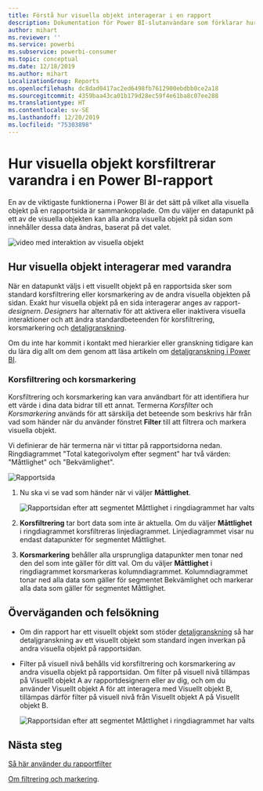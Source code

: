 ```yaml
---
title: Förstå hur visuella objekt interagerar i en rapport
description: Dokumentation för Power BI-slutanvändare som förklarar hur visuella objekt interagerar på en rapportsida.
author: mihart
ms.reviewer: ''
ms.service: powerbi
ms.subservice: powerbi-consumer
ms.topic: conceptual
ms.date: 12/18/2019
ms.author: mihart
LocalizationGroup: Reports
ms.openlocfilehash: dc8dad0417ac2ed6498fb7612900ebdbb0ce2a18
ms.sourcegitcommit: 4359baa43ca01b179d28ec59f4e61ba8c07ee288
ms.translationtype: HT
ms.contentlocale: sv-SE
ms.lasthandoff: 12/20/2019
ms.locfileid: "75303898"
---
```

# <a name="how-visuals-cross-filter-each-other-in-a-power-bi-report"></a>Hur visuella objekt korsfiltrerar varandra i en Power BI-rapport
En av de viktigaste funktionerna i Power BI är det sätt på vilket alla visuella objekt på en rapportsida är sammankopplade. Om du väljer en datapunkt på ett av de visuella objekten kan alla andra visuella objekt på sidan som innehåller dessa data ändras, baserat på det valet. 

![video med interaktion av visuella objekt](media/end-user-interactions/interactions.gif)

## <a name="how-visuals-interact-with-each-other"></a>Hur visuella objekt interagerar med varandra

När en datapunkt väljs i ett visuellt objekt på en rapportsida sker som standard korsfiltrering eller korsmarkering av de andra visuella objekten på sidan. Exakt hur visuella objekt på en sida interagerar anges av rapport-*designern*. *Designers* har alternativ för att aktivera eller inaktivera visuella interaktioner och att ändra standardbeteenden för korsfiltrering, korsmarkering och [detaljgranskning](end-user-drill.md). 

Om du inte har kommit i kontakt med hierarkier eller granskning tidigare kan du lära dig allt om dem genom att läsa artikeln om [detaljgranskning i Power BI](end-user-drill.md). 

### <a name="cross-filtering-and-cross-highlighting"></a>Korsfiltrering och korsmarkering

Korsfiltrering och korsmarkering kan vara användbart för att identifiera hur ett värde i dina data bidrar till ett annat. Termerna *Korsfilter* och *Korsmarkering* används för att särskilja det beteende som beskrivs här från vad som händer när du använder fönstret **Filter** till att filtrera och markera visuella objekt.  

Vi definierar de här termerna när vi tittar på rapportsidorna nedan. Ringdiagrammet "Total kategorivolym efter segment" har två värden: "Måttlighet" och "Bekvämlighet". 

![Rapportsida](media/end-user-interactions/power-bi-interactions-before.png)

1. Nu ska vi se vad som händer när vi väljer **Måttlighet**.

    ![Rapportsidan efter att segmentet Måttlighet i ringdiagrammet har valts](media/end-user-interactions/power-bi-interactions-after.png)

2. **Korsfiltrering** tar bort data som inte är aktuella. Om du väljer **Måttlighet** i ringdiagrammet korsfiltreras linjediagrammet. Linjediagrammet visar nu endast datapunkter för segmentet Måttlighet. 

3. **Korsmarkering** behåller alla ursprungliga datapunkter men tonar ned den del som inte gäller för ditt val. Om du väljer **Måttlighet** i ringdiagrammet korsmarkeras kolumndiagrammet. Kolumndiagrammet tonar ned alla data som gäller för segmentet Bekvämlighet och markerar alla data som gäller för segmentet Måttlighet. 


## <a name="considerations-and-troubleshooting"></a>Överväganden och felsökning
- Om din rapport har ett visuellt objekt som stöder [detaljgranskning](end-user-drill.md) så har detaljgranskning av ett visuellt objekt som standard ingen inverkan på andra visuella objekt på rapportsidan.     
- Filter på visuell nivå behålls vid korsfiltrering och korsmarkering av andra visuella objekt på rapportsidan. Om filter på visuell nivå tillämpas på Visuellt objekt A av rapportdesignern eller av dig, och om du använder Visuellt objekt A för att interagera med Visuellt objekt B, tillämpas därför filter på visuell nivå från Visuellt objekt A på Visuellt objekt B.

    ![Rapportsidan efter att segmentet Måttlighet i ringdiagrammet har valts](media/end-user-interactions/power-bi-visual-filters.png)

## <a name="next-steps"></a>Nästa steg
[Så här använder du rapportfilter](../power-bi-how-to-report-filter.md)    


[Om filtrering och markering](end-user-report-filter.md). 
